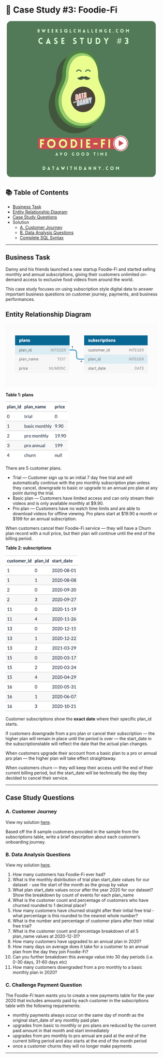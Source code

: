 # 🥑 Case Study #3: Foodie-Fi

<img src="https://github.com/yaswanthteja/SQL_Dannys_Foodiee-Fi_CaseStudy3/blob/master/images/Readme/Foodie-Fi.png" width="500" height="520" alt="image">

## 📚 Table of Contents
- [Business Task](#business-task)
- [Entity Relationship Diagram](#entity-relationship-diagram)
- [Case Study Questions](#case-study-questions)
- Solution
  - [A. Customer Journey](https://github.com/yaswanthteja/SQL_Dannys_Foodiee-Fi_CaseStudy3/blob/master/A.%20Customer%20Journey.md)
  - [B. Data Analysis Questions](https://github.com/yaswanthteja/SQL_Dannys_Foodiee-Fi_CaseStudy3/blob/master/B.%20Data%20Analysis%20Questions.md)
  - [Complete SQL Syntax](https://github.com/yaswanthteja/SQL_Dannys_Foodiee-Fi_CaseStudy3/tree/master/SQL%20Syntax)

***

## Business Task
Danny and his friends launched a new startup Foodie-Fi and started selling monthly and annual subscriptions, giving their customers unlimited on-demand access to exclusive food videos from around the world.

This case study focuses on using subscription style digital data to answer important business questions on customer journey, payments, and business performances.

## Entity Relationship Diagram

![image](https://github.com/yaswanthteja/SQL_Dannys_Foodiee-Fi_CaseStudy3/blob/master/images/Readme/Entity%20Relationship.png)

**Table 1: plans**

<img width="207" alt="image" src="https://github.com/yaswanthteja/SQL_Dannys_Foodiee-Fi_CaseStudy3/blob/master/images/Readme/Table1.png">

There are 5 customer plans.

- Trial — Customer sign up to an initial 7 day free trial and will automatically continue with the pro monthly subscription plan unless they cancel, downgrade to basic or upgrade to an annual pro plan at any point during the trial.
- Basic plan — Customers have limited access and can only stream their videos and is only available monthly at $9.90.
- Pro plan — Customers have no watch time limits and are able to download videos for offline viewing. Pro plans start at $19.90 a month or $199 for an annual subscription.

When customers cancel their Foodie-Fi service — they will have a Churn plan record with a null price, but their plan will continue until the end of the billing period.

**Table 2: subscriptions**

<img width="245" alt="image" src="https://github.com/yaswanthteja/SQL_Dannys_Foodiee-Fi_CaseStudy3/blob/master/images/Readme/Table2.png">

Customer subscriptions show the **exact date** where their specific plan_id starts.

If customers downgrade from a pro plan or cancel their subscription — the higher plan will remain in place until the period is over — the start_date in the subscriptionstable will reflect the date that the actual plan changes.

When customers upgrade their account from a basic plan to a pro or annual pro plan — the higher plan will take effect straightaway.

When customers churn — they will keep their access until the end of their current billing period, but the start_date will be technically the day they decided to cancel their service.

***

## Case Study Questions

### A. Customer Journey

View my solution [here](https://github.com/yaswanthteja/SQL_Dannys_Foodiee-Fi_CaseStudy3/blob/master/A.%20Customer%20Journey.md).
  
Based off the 8 sample customers provided in the sample from the subscriptions table, write a brief description about each customer’s onboarding journey.

### B. Data Analysis Questions

View my solution [here](https://github.com/yaswanthteja/SQL_Dannys_Foodiee-Fi_CaseStudy3/blob/master/B.%20Data%20Analysis%20Questions.md).
  
1. How many customers has Foodie-Fi ever had?
2. What is the monthly distribution of trial plan start_date values for our dataset - use the start of the month as the group by value
3. What plan start_date values occur after the year 2020 for our dataset? Show the breakdown by count of events for each plan_name
4. What is the customer count and percentage of customers who have churned rounded to 1 decimal place?
5. How many customers have churned straight after their initial free trial - what percentage is this rounded to the nearest whole number?
6. What is the number and percentage of customer plans after their initial free trial?
7. What is the customer count and percentage breakdown of all 5 plan_name values at 2020-12-31?
8. How many customers have upgraded to an annual plan in 2020?
9. How many days on average does it take for a customer to an annual plan from the day they join Foodie-Fi?
10. Can you further breakdown this average value into 30 day periods (i.e. 0-30 days, 31-60 days etc)
11. How many customers downgraded from a pro monthly to a basic monthly plan in 2020?

### C. Challenge Payment Question
  
The Foodie-Fi team wants you to create a new payments table for the year 2020 that includes amounts paid by each customer in the subscriptions table with the following requirements:

- monthly payments always occur on the same day of month as the original start_date of any monthly paid plan
- upgrades from basic to monthly or pro plans are reduced by the current paid amount in that month and start immediately
- upgrades from pro monthly to pro annual are paid at the end of the current billing period and also starts at the end of the month period
- once a customer churns they will no longer make payments

***
